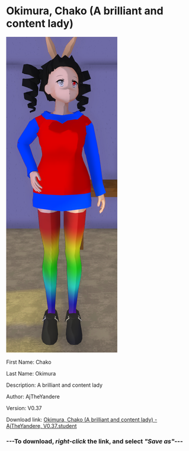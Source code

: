 # Okimura, Chako (A brilliant and content lady)

<img src = "https://raw.githubusercontent.com/Arbiter1223/Daigaku-Gurashi-Custom-Students/master/Students/Files/Okimura%2C%20Chako%20(A%20brilliant%20and%20content%20lady).png">

First Name: Chako

Last Name: Okimura

Description: A brilliant and content lady

Author: AjTheYandere

Version: V0.37

Download link: <a href="https://raw.githubusercontent.com/Arbiter1223/Daigaku-Gurashi-Custom-Students/master/Students/Files/Okimura%2C%20Chako%20(A%20brilliant%20and%20content%20lady)%20-%20AjTheYandere%2C%20V0.37.student">Okimura, Chako (A brilliant and content lady) - AjTheYandere, V0.37.student</a>

### ---**To download, _right-click_ the link, and select _"Save as"_**---
